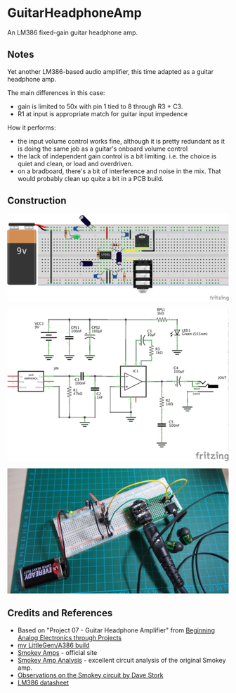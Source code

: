 # GuitarHeadphoneAmp

An LM386 fixed-gain guitar headphone amp.

## Notes

Yet another LM386-based audio amplifier, this time adapted as a guitar headphone amp.

The main differences in this case:
* gain is limited to 50x with pin 1 tied to 8 through R3 + C3.
* R1 at input is appropriate match for guitar input impedence

How it performs:
* the input volume control works fine, although it is pretty redundant as it is doing the same job as a guitar's onboard volume control
* the lack of independent gain control is a bit limiting. i.e. the choice is quiet and clean, or load and overdriven.
* on a bradboard, there's a bit of interference and noise in the mix. That would probably clean up quite a bit in a PCB build.

## Construction

![Breadboard](./assets/GuitarHeadphoneAmp_bb.jpg?raw=true)

![The Schematic](./assets/GuitarHeadphoneAmp_schematic.jpg?raw=true)

![The Build](./assets/GuitarHeadphoneAmp_build.jpg?raw=true)

## Credits and References
* Based on "Project 07 - Guitar Headphone Amplifier" from [Beginning Analog Electronics through Projects](http://www.amazon.com/gp/product/0750672838/ref=as_li_tl?ie=UTF8&camp=1789&creative=390957&creativeASIN=0750672838&linkCode=as2&tag=itsaprli-20&linkId=QUZ3GKIDBEXGNSG7)
* [my LittleGem/A386 build](../LittleGem)
* [Smokey Amps](http://www.smokeyamps.com/) - official site
* [Smokey Amp Analysis](http://www.electrosmash.com/smokey-amp-analysis) - excellent circuit analysis of the original Smokey amp.
* [Observations on the Smokey circuit by Dave Stork](http://www.blueguitar.org/new/schem/_ss/smokey.txt)
* [LM386 datasheet](http://www.futurlec.com/Linear/LM386N-3.shtml)


